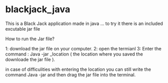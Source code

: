 # blackjack_java

This is a Black Jack application made in java ... to try it there is an included excutable jar file 

How to run the Jar file?

1: download the jar file on your computer.
2: open the termianl 
3: Enter the command : Java -jar _location  ( the location where you saved the downloade the jar file ). 

in case of difficulities with entering the location you can still write the command Java -jar and then drag the jar file into the terminal. 



